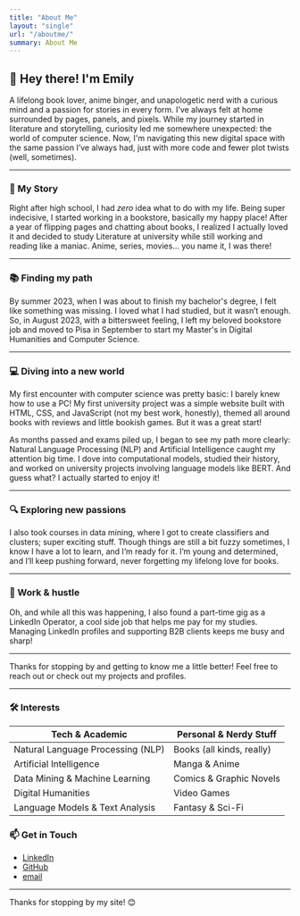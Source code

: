 ```yaml
---
title: "About Me"
layout: "single"
url: "/aboutme/"
summary: About Me
---
```


## 👋 Hey there! I'm Emily
A lifelong book lover, anime binger, and unapologetic nerd with a curious mind and a passion for stories in every form. I’ve always felt at home surrounded by pages, panels, and pixels. While my journey started in literature and storytelling, curiosity led me somewhere unexpected: the world of computer science. Now, I'm navigating this new digital space with the same passion I’ve always had, just with more code and fewer plot twists (well, sometimes).

---

### 🧠 My Story

Right after high school, I had *zero* idea what to do with my life. Being super indecisive, I started working in a bookstore, basically my happy place! After a year of flipping pages and chatting about books, I realized I actually loved it and decided to study Literature at university while still working and reading like a maniac. Anime, series, movies... you name it, I was there!

---

### 📚 Finding my path

By summer 2023, when I was about to finish my bachelor's degree, I felt like something was missing. I loved what I had studied, but it wasn’t enough. So, in August 2023, with a bittersweet feeling, I left my beloved bookstore job and moved to Pisa in September to start my Master's in Digital Humanities and Computer Science.

---

### 💻 Diving into a new world

My first encounter with computer science was pretty basic: I barely knew how to use a PC! My first university project was a simple website built with HTML, CSS, and JavaScript (not my best work, honestly), themed all around books with reviews and little bookish games. But it was a great start!

As months passed and exams piled up, I began to see my path more clearly: Natural Language Processing (NLP) and Artificial Intelligence caught my attention big time. I dove into computational models, studied their history, and worked on university projects involving language models like BERT. And guess what? I actually started to enjoy it!

---

### 🔍 Exploring new passions

I also took courses in data mining, where I got to create classifiers and clusters; super exciting stuff. Though things are still a bit fuzzy sometimes, I know I have a lot to learn, and I’m ready for it. I’m young and determined, and I’ll keep pushing forward, never forgetting my lifelong love for books.

---

### 💼 Work & hustle

Oh, and while all this was happening, I also found a part-time gig as a LinkedIn Operator, a cool side job that helps me pay for my studies. Managing LinkedIn profiles and supporting B2B clients keeps me busy and sharp!

---

Thanks for stopping by and getting to know me a little better! Feel free to reach out or check out my projects and profiles.

---


### 🛠️ Interests

| **Tech & Academic**                      | **Personal & Nerdy Stuff**         |
|-----------------------------------------|------------------------------------|
| Natural Language Processing (NLP)       | Books (all kinds, really)          |
| Artificial Intelligence                 | Manga & Anime                      |
| Data Mining & Machine Learning          | Comics & Graphic Novels            |
| Digital Humanities                      | Video Games                        |
| Language Models & Text Analysis         | Fantasy & Sci-Fi                   |


### 📫 Get in Touch
- [LinkedIn](https://www.linkedin.com/in/emily-di-prizio-952aa9222/)
- [GitHub](https://github.com/EMILYgw)
- [email](mailto:diprizioemily@gmail.com)

---

Thanks for stopping by my site! 😊
